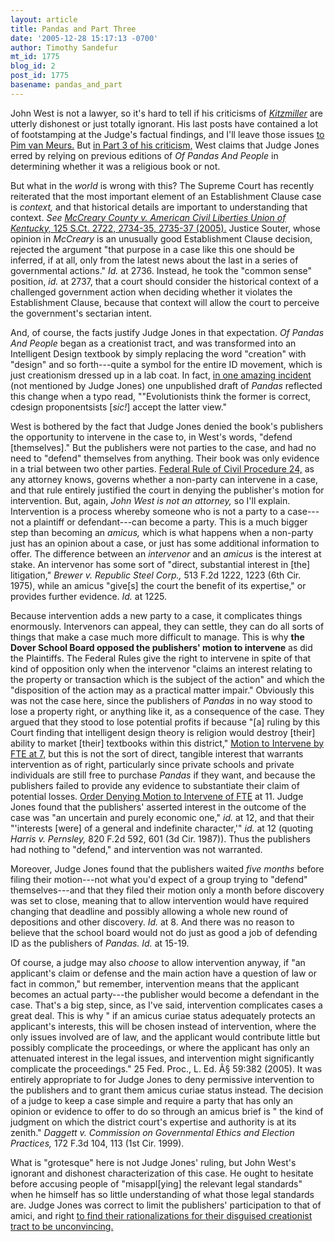 ```yaml
---
layout: article
title: Pandas and Part Three
date: '2005-12-28 15:17:13 -0700'
author: Timothy Sandefur
mt_id: 1775
blog_id: 2
post_id: 1775
basename: pandas_and_part
---
```

John West is not a lawyer, so it's hard to tell if his criticisms of <a href="http://msnbcmedia.msn.com/i/msnbc/sections/news/051220_kitzmiller_342.pdf"><i>Kitzmiller</i></a> are utterly dishonest or just totally ignorant. His last posts have contained a lot of footstamping at the Judge's factual findings, and I'll leave those issues <a href="http://www.pandasthumb.org/archives/2005/12/on_evolutionnew.html ">to Pim van Meurs.</a> But <a href="http://www.evolutionnews.org/2005/12/dover_in_review_pt_3_did_judge.html">in Part 3 of his criticism,</a> West claims that Judge Jones erred by relying on previous editions of <i>Of Pandas And People</i> in determining whether it was a religious book or not. 


<!--more-->

But what in the <em>world </em>is wrong with this? The Supreme Court has recently reiterated that the most important element of an Establishment Clause case is <i>context,</i> and that historical details are important to understanding that context. <i>See <a href="http://www.law.cornell.edu/supct/html/03-1693.ZO.html">McCreary County v. American Civil Liberties Union of Kentucky,</i> 125 S.Ct. 2722, 2734-35, 2735-37 (2005).</a> Justice Souter, whose opinion in <i>McCreary</i> is an unusually good Establishment Clause decision, rejected the argument "that purpose in a case like this one should be inferred, if at all, only from the latest news about the last in a series of governmental actions." <i>Id.</i> at 2736. Instead, he took the "common sense" position, <i>id.</i> at 2737, that a court should consider the historical context of a challenged government action when deciding whether it violates the Establishment Clause, because that context will allow the court to perceive the government's sectarian intent.

And, of course, the facts justify Judge Jones in that expectation. <i>Of Pandas And People</i> began as a creationist tract, and was transformed into an Intelligent Design textbook by simply replacing the word "creation" with "design" and so forth---quite a symbol for the entire ID movement, which is just creationism dressed up in a lab coat. In fact, <a href="http://www.pandasthumb.org/archives/2005/11/missing_link_cd.html">in one amazing incident</a> (not mentioned by Judge Jones) one unpublished draft of <i>Pandas</i> reflected this change when a typo read, ""Evolutionists think the former is correct, cdesign proponentsists [<i>sic!</i>] accept the latter view."
 
West is bothered by the fact that Judge Jones denied the book's publishers the opportunity to intervene in the case to, in West's words, "defend [themselves]." But the publishers were not parties to the case, and had no need to "defend" themselves from anything. Their book was only evidence in a trial between two other parties. <a href="http://www.law.cornell.edu/rules/frcp/Rule24.htm ">Federal Rule of Civil Procedure 24,</a> as any attorney knows, governs whether a non-party can intervene in a case, and that rule entirely justified the court in denying the publisher's motion for intervention. But, again, <i>John West is not an attorney,</i> so I'll explain. Intervention is a process whereby someone who is not a party to a case---not a plaintiff or defendant---can become a party. This is a much bigger step than becoming an <i>amicus,</i> which is what happens when a non-party just has an opinion about a case, or just has some additional information to offer. The difference between an <i>intervenor</i> and an <i>amicus</i> is the interest at stake. An intervenor has some sort of "direct, substantial interest in [the] litigation," <i>Brewer v. Republic Steel Corp.,</i> 513 F.2d 1222, 1223 (6th Cir. 1975), while an amicus "give[s] the court the benefit of its expertise," or provides further evidence. <i>Id.</i> at 1225. 

Because intervention adds a new party to a case, it complicates things enormously. Intervenors can appeal, they can settle, they can do all sorts of things that make a case much more difficult to manage. This is why <b>the Dover School Board opposed the publishers' motion to intervene</b> as did the Plaintiffs. The Federal Rules give the right to intervene in spite of that kind of opposition only when the intervenor "claims an interest relating to the property or transaction which is the subject of the action" and which the "disposition of the action may as a practical matter impair." Obviously this was not the case here, since the publishers of <i>Pandas</i> in no way stood to lose a property right, or anything like it, as a consequence of the case. They argued that they stood to lose potential profits if because "[a] ruling by this Court finding that intelligent design theory is religion would destroy [their] ability to market [their] textbooks within this district," <a href="http://www2.ncseweb.org/kvd/fte/FTE_application_to_intervene.PDF">Motion to Intervene by FTE at 7,</a> but this is not the sort of direct, tangible interest that warrants intervention as of right, particularly since private schools and private individuals are still free to purchase <i>Pandas</i> if they want, and because the publishers failed to provide any evidence to substantiate their claim of potential losses. <a href="http://www.pamd.uscourts.gov/kitzmiller/04cv2688-41.pdf">Order Denying Motion to Intervene of FTE</a> at 11. Judge Jones found that the publishers' asserted interest in the outcome of the case was "an uncertain and purely economic one," <i>id.</i> at 12, and that their "'interests [were] of a general and indefinite character,'" <i>id.</i> at 12 (quoting <i>Harris v. Pernsley,</i> 820 F.2d 592, 601 (3d Cir. 1987)). Thus the publishers had nothing to "defend," and intervention was not warranted.

Moreover, Judge Jones found that the publishers waited <i>five months</i> before filing their motion---not what you'd expect of a group trying to "defend" themselves---and that they filed their motion only a month before discovery was set to close, meaning that to allow intervention would have required changing that deadline and possibly allowing a whole new round of depositions and other discovery. <i>Id.</i> at 8. And there was no reason to believe that the school board would not do just as good a job of defending ID as the publishers of <i>Pandas.</i> <i>Id.</i> at 15-19.

Of course, a judge may also <i>choose</i> to allow intervention anyway, if "an applicant's claim or defense and the main action have a question of law or fact in common," but remember, intervention means that the applicant becomes an actual party---the publisher would become a defendant in the case. That's a big step, since, as I've said, intervention complicates cases a great deal. This is why " if an amicus curiae status adequately protects an applicant's interests, this will be chosen instead of intervention, where the only issues involved are of law, and the applicant would contribute little but possibly complicate the proceedings, or where the applicant has only an attenuated interest in the legal issues, and intervention might significantly complicate the proceedings." 25 Fed. Proc., L. Ed. Â§ 59:382 (2005). It was entirely appropriate to for Judge Jones to deny permissive intervention to the publishers and to grant them amicus curiae status instead. The decision of a judge to keep a case simple and require a party that has only an opinion or evidence to offer to do so through an amicus brief is " the kind of judgment on which the district court's expertise and authority is at its zenith." <i>Daggett v. Commission on Governmental Ethics and Election Practices,</i> 172 F.3d 104, 113 (1st Cir. 1999).

What is "grotesque" here is not Judge Jones' ruling, but John West's ignorant and dishonest characterization of this case. He ought to hesitate before accusing people of "misappl[ying] the relevant legal standards" when he himself has so little understanding of what those legal standards are. Judge Jones was correct to limit the publishers' participation to that of amici, and right <a href="http://www.pandasthumb.org/archives/2005/10/i_guess_id_real.html">to find their rationalizations for their disguised creationist tract to be unconvincing.</a>
